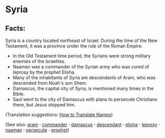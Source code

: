 # Syria #

## Facts: ##

Syria is a country located northeast of Israel. During the time of the New Testament, it was a province under the rule of the Roman Empire.

* In the Old Testament time period, the Syrians were strong military enemies of the Israelites.
* Naaman was a commander of the Syrian army who was cured of leprosy by the prophet Elisha.
* Many of the inhabitants of Syria are descendants of Aram, who was descended from Noah's son Shem.
* Damascus, the capital city of Syria, is mentioned many times in the Bible.
* Saul went to the city of Damascus with plans to persecute Christians there, but Jesus stopped him.

(Translation suggestions: [How to Translate Names](https://git.door43.org/Door43/en-ta-translate-vol1/src/master/content/translate_names.md))

(See also: [aram](../other/aram.md) **·** [commander](../other/commander.md) **·** [damascus](../other/damascus.md) **·** [descendant](../other/descendant.md) **·** [elisha](../other/elisha.md) **·** [leprosy](../other/leprosy.md) **·** [naaman](../other/naaman.md) **·** [persecute](../other/persecute.md) **·** [prophet](../kt/prophet.md))

